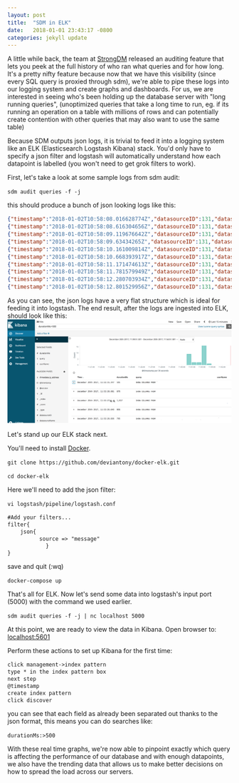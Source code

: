 ```yaml
---
layout: post
title:  "SDM in ELK"
date:   2018-01-01 23:43:17 -0800
categories: jekyll update
---
```


A little while back, the team at [StrongDM](https://www.strongdm.com/) released an auditing feature that lets you peek at the full history of who ran what queries and for how long. It's a pretty nifty feature because now that we have this visibility (since every SQL query is proxied through sdm), we're able to pipe these logs into our logging system and create graphs and dashboards. For us, we are interested in seeing who's been holding up the database server with "long running queries", (unoptimized queries that take a long time to run, eg. if its running an operation on a table with millions of rows and can potentially create contention with other queries that may also want to use the same table)

Because SDM outputs json logs, it is trivial to feed it into a logging system like an ELK (Elasticsearch Logstash Kibana) stack. You'd only have to specify a json filter and logstash will automatically understand how each datapoint is labelled (you won't need to get grok filters to work).

First, let's take a look at some sample logs from sdm audit:

```sdm audit queries -f -j```

this should produce a bunch of json looking logs like this:

```json
{"timestamp":"2018-01-02T10:58:08.016628774Z","datasourceID":131,"datasourceName":"test (testuser@dbserver.local)","userID":1212,"userName":"Dummy User","durationMs":332,"query":"SHOW COLUMNS FROM `mytable`.`somecolumn_special_project_orders`"}
{"timestamp":"2018-01-02T10:58:08.616304656Z","datasourceID":131,"datasourceName":"test (testuser@dbserver.local)","userID":1212,"userName":"Dummy User","durationMs":335,"query":"SHOW TRIGGERS FROM `mytable` WHERE `Table` = 'somecolumn_special_project_orders'"}
{"timestamp":"2018-01-02T10:58:09.119676642Z","datasourceID":131,"datasourceName":"test (testuser@dbserver.local)","userID":1212,"userName":"Dummy User","durationMs":322,"query":"SHOW COLUMNS FROM `mytable`.`somecolumn_special_project_skus`"}
{"timestamp":"2018-01-02T10:58:09.63434265Z","datasourceID":131,"datasourceName":"test (testuser@dbserver.local)","userID":1212,"userName":"Dummy User","durationMs":333,"query":"SHOW TRIGGERS FROM `mytable` WHERE `Table` = 'somecolumn_special_project_skus'"}
{"timestamp":"2018-01-02T10:58:10.161009814Z","datasourceID":131,"datasourceName":"test (testuser@dbserver.local)","userID":1212,"userName":"Dummy User","durationMs":335,"query":"SHOW COLUMNS FROM `mytable`.`somecolumn_special_project_templates`"}
{"timestamp":"2018-01-02T10:58:10.668393917Z","datasourceID":131,"datasourceName":"test (testuser@dbserver.local)","userID":1212,"userName":"Dummy User","durationMs":340,"query":"SHOW TRIGGERS FROM `mytable` WHERE `Table` = 'somecolumn_special_project_templates'"}
{"timestamp":"2018-01-02T10:58:11.171474613Z","datasourceID":131,"datasourceName":"test (testuser@dbserver.local)","userID":1212,"userName":"Dummy User","durationMs":325,"query":"SHOW COLUMNS FROM `mytable`.`somecolumn_special_projects`"}
{"timestamp":"2018-01-02T10:58:11.781579949Z","datasourceID":131,"datasourceName":"test (testuser@dbserver.local)","userID":1212,"userName":"Dummy User","durationMs":331,"query":"SHOW TRIGGERS FROM `mytable` WHERE `Table` = 'somecolumn_special_projects'"}
{"timestamp":"2018-01-02T10:58:12.280703934Z","datasourceID":131,"datasourceName":"test (testuser@dbserver.local)","userID":1212,"userName":"Dummy User","durationMs":323,"query":"SHOW COLUMNS FROM `mytable`.`somecolumn_spreadsheet_images`"}
{"timestamp":"2018-01-02T10:58:12.801529956Z","datasourceID":131,"datasourceName":"test (testuser@dbserver.local)","userID":1212,"userName":"Dummy User","durationMs":345,"query":"SHOW TRIGGERS FROM `mytable` WHERE `Table` = 'somecolumn_spreadsheet_images'"}
```

As you can see, the json logs have a very flat structure which is ideal for feeding it into logstash. The end result, after the logs are ingested into ELK, should look like this:
![sdmelk.png](https://github.com/borgified/borgified.github.io/raw/master/images/2018-01-01-sdm-in-elk-01.png)

Let's stand up our ELK stack next.

You'll need to install [Docker](https://www.docker.com/get-docker).

`git clone https://github.com/deviantony/docker-elk.git`

`cd docker-elk`

Here we'll need to add the json filter:

`vi logstash/pipeline/logstash.conf`

```
#Add your filters...
filter{
    json{
          source => "message"
            }
}
```

save and quit (:wq)

`docker-compose up`

That's all for ELK. Now let's send some data into logstash's input port (5000) with the command we used earlier.

`sdm audit queries -f -j | nc localhost 5000`

At this point, we are ready to view the data in Kibana. Open browser to: [localhost:5601](http://localhost:5601)

Perform these actions to set up Kibana for the first time: 
```
click management->index pattern
type * in the index pattern box
next step
@timestamp
create index pattern
click discover
```

you can see that each field as already been separated out thanks to the json format, this means you can do searches like:

`durationMs:>500`

With these real time graphs, we're now able to pinpoint exactly which query is affecting the performance of our database and with enough datapoints, we also have the trending data that allows us to make better decisions on how to spread the load across our servers.
